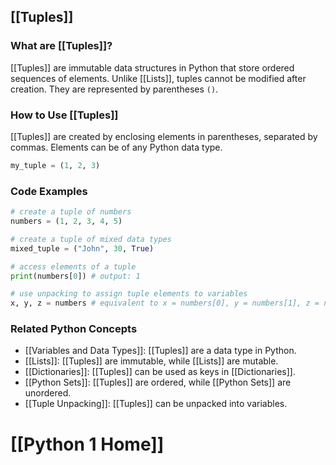## [[Tuples]]

### What are [[Tuples]]?
 [[Tuples]] are immutable data structures in Python that store ordered sequences of elements. Unlike [[Lists]], tuples cannot be modified after creation. They are represented by parentheses `()`.

### How to Use [[Tuples]]
 [[Tuples]] are created by enclosing elements in parentheses, separated by commas. Elements can be of any Python data type.

```python
my_tuple = (1, 2, 3)
```

### Code Examples
```python
# create a tuple of numbers
numbers = (1, 2, 3, 4, 5)

# create a tuple of mixed data types
mixed_tuple = ("John", 30, True)

# access elements of a tuple
print(numbers[0]) # output: 1

# use unpacking to assign tuple elements to variables
x, y, z = numbers # equivalent to x = numbers[0], y = numbers[1], z = numbers[2]
```

### Related Python Concepts

- [[Variables and Data Types]]: [[Tuples]] are a data type in Python.
- [[Lists]]: [[Tuples]] are immutable, while [[Lists]] are mutable.
- [[Dictionaries]]: [[Tuples]] can be used as keys in [[Dictionaries]].
- [[Python Sets]]: [[Tuples]] are ordered, while [[Python Sets]] are unordered.
- [[Tuple Unpacking]]: [[Tuples]] can be unpacked into variables.
# [[Python 1 Home]]